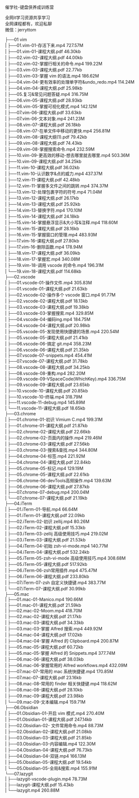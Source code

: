 催学社-键盘侠养成训练营

全网it学习资源共享学习<br>全网课程都有，欢迎私聊<br>微信：jerryttom<br>

├──01 vim<br> | ├──01.vim-01-存活下来.mp4 727.57M<br> | ├──01.vim-01-课程大纲.pdf 46.30kb<br> | ├──02.vim-02-课程大纲.pdf 44.00kb<br> | ├──02.vim-02-掌握行相关的命令.mp4 199.22M<br> | ├──03.vim-03-课程大纲.pdf 22.77kb<br> | ├──03.vim-03-掌握 vim 的语法.mp4 186.62M<br> | ├──04.vim-04-更有效率的处理单字符&amp;undo_redo.mp4 114.24M<br> | ├──04.vim-04-课程大纲.pdf 25.98kb<br> | ├──05.复习&amp;常见问题答疑.mp4 316.75M<br> | ├──06.vim-05-课程大纲.pdf 28.93kb<br> | ├──06.vim-05-掌握可视化模式.mp4 142.12M<br> | ├──07.vim-06-课程大纲.pdf 33.63kb<br> | ├──07.vim-06-文本对象.mp4 241.23M<br> | ├──08.vim-07-课程大纲.pdf 26.18kb<br> | ├──08.vim-07-在单文件中移动的更快.mp4 256.81M<br> | ├──09.vim-08-课程大纲(1).pdf 79.42kb<br> | ├──09.vim-08-课程大纲.pdf 74.43kb<br> | ├──09.vim-08-掌握搜索命令.mp4 232.59M<br> | ├──10.vim-09-更高效的移动-想去哪里就去哪里.mp4 503.36M<br> | ├──10.vim-09-课程大纲.pdf 34.25kb<br> | ├──11.vim-10-课程大纲.pdf 36.02kb<br> | ├──11.vim-10-认识数字&amp;点的威力.mp4 437.37M<br> | ├──12.vim-11-课程大纲.pdf 42.48kb<br> | ├──12.vim-11-掌握多文件之间的跳转.mp4 374.37M<br> | ├──13.vim-12-处理包裹字符的符号.mp4 71.04M<br> | ├──13.vim-12-课程大纲.pdf 26.17kb<br> | ├──14.vim-13-课程大纲.pdf 25.92kb<br> | ├──14.vim-13-替换字符.mp4 170.10M<br> | ├──15.vim-14-课程大纲.pdf 24.18kb<br> | ├──15.vim-14-掌握悬浮显示&amp;大小写&amp;注释.mp4 118.60M<br> | ├──16.vim-15-课程大纲.pdf 28.16kb<br> | ├──16.vim-15-掌握窗口的管理.mp4 483.93M<br> | ├──17.vim-16-课程大纲.pdf 27.80kb<br> | ├──17.vim-16-删除函数.mp4 178.94M<br> | ├──18.vim-17-课程大纲.pdf 36.09kb<br> | ├──18.vim-17-掌握宏.mp4 340.08M<br> | ├──19.vim-18-调用 vscode 的命令.mp4 196.31M<br> | └──19.vim-18-课程大纲.pdf 114.68kb<br> ├──02.vscode<br> | ├──01.vscode-01-操作文件.mp4 305.83M<br> | ├──01.vscode-01-课程大纲.pdf 21.63kb<br> | ├──02.vscode-02-操作多个 vscode 窗口.mp4 91.77M<br> | ├──02.vscode-02-课程大纲.pdf 18.13kb<br> | ├──03.vscode-03-课程大纲.pdf 19.38kb<br> | ├──03.vscode-03-掌握搜索.mp4 329.85M<br> | ├──04.vscode-04-编码ing.mp4 184.75M<br> | ├──04.vscode-04-课程大纲.pdf 20.98kb<br> | ├──05.vscode-05-发现使用快捷键的场景.mp4 220.54M<br> | ├──05.vscode-05-课程大纲.pdf 21.41kb<br> | ├──06.vscode-06-搞定 git.mp4 358.23M<br> | ├──06.vscode-06-课程大纲.pdf 21.35kb<br> | ├──07.vscode-07-snippets.mp4 454.41M<br> | ├──07.vscode-07-课程大纲.pdf 31.78kb<br> | ├──08.vscode-08-课程大纲.pdf 34.25kb<br> | ├──08.vscode-08-重构.mp4 282.20M<br> | ├──09.vscode-09-VSpaceCode(WhichKey).mp4 336.75M<br> | ├──09.vscode-09-课程大纲.pdf 23.65kb<br> | ├──10.vscode-10-课程大纲.pdf 20.85kb<br> | ├──10.vscode-10-终端.mp4 318.79M<br> | ├──11.vscode-11-debug.mp4 145.89M<br> | └──11.vscode-11-课程大纲.pdf 18.65kb<br> ├──03.chrome<br> | ├──01.chrome-01-初识 Vimium C.mp4 199.31M<br> | ├──01.chrome-01-课程大纲.pdf 21.87kb<br> | ├──02.chrome-02-课程大纲.pdf 22.66kb<br> | ├──02.chrome-02-页面内的操作.mp4 219.46M<br> | ├──03.chrome-03-课程大纲.pdf 27.56kb<br> | ├──03.chrome-03-搜索&amp;查找.mp4 344.80M<br> | ├──04.chrome-04-标签.mp4 221.92M<br> | ├──04.chrome-04-课程大纲.pdf 22.84kb<br> | ├──05.chrome-05-标记.mp4 129.19M<br> | ├──05.chrome-05-课程大纲.pdf 22.61kb<br> | ├──06.chrome-06-devTools高频操作.mp4 139.63M<br> | ├──06.chrome-06-课程大纲.pdf 27.87kb<br> | ├──07.chrome-07-debug.mp4 200.04M<br> | └──07.chrome-07-课程大纲.pdf 21.19kb<br> ├──04.iTerm<br> | ├──01.iTerm-01-导航.mp4 66.64M<br> | ├──01.iTerm-01-课程大纲.pdf 22.09kb<br> | ├──02.iTerm-02-初识 zellij.mp4 80.26M<br> | ├──02.iTerm-02-课程大纲.pdf 15.33kb<br> | ├──03.iTerm-03-zellij 高级使用技巧.mp4 219.02M<br> | ├──03.iTerm-03-课程大纲.pdf 21.53kb<br> | ├──04.iTerm-04-初始 zsh-vi-mode.mp4 140.77M<br> | ├──04.iTerm-04-课程大纲.pdf 532.24kb<br> | ├──05.iTerm-05-zsh-vi-mode 高级使用技巧.mp4 308.68M<br> | ├──05.iTerm-05-课程大纲.pdf 517.92kb<br> | ├──06.iTerm-06-zsh常用插件.mp4 475.47M<br> | ├──06.iTerm-06-课程大纲.pdf 233.80kb<br> | ├──07.iTerm-07-zsh 自定义快捷键.mp4 383.77M<br> | └──07.iTerm-07-课程大纲.pdf 30.99kb<br> ├──05.mac<br> | ├──01.mac-01-Manico.mp4 190.66M<br> | ├──01.mac-01-课程大纲.pdf 21.59kb<br> | ├──02.mac-02-Moom.mp4 418.70M<br> | ├──02.mac-02-课程大纲.pdf 21.17kb<br> | ├──03.mac-03-课程大纲.pdf 34.33kb<br> | ├──03.mac-03-掌握 Alfred 搜索.mp4 449.92M<br> | ├──04.mac-04-课程大纲.pdf 17.02kb<br> | ├──04.mac-04-掌握 Alfred 的 Clipboard.mp4 200.87M<br> | ├──05.mac-05-课程大纲.pdf 60.72kb<br> | ├──05.mac-05-掌握 Alfred 的 Snippets.mp4 377.74M<br> | ├──06.mac-06-课程大纲.pdf 38.03kb<br> | ├──06.mac-06-掌握常用的 Alfred workflows.mp4 432.09M<br> | ├──07.mac-07-常用的 mac 系统快捷键.mp4 170.85M<br> | ├──07.mac-07-课程大纲.pdf 23.16kb<br> | ├──08.mac-08-常用的 finder 相关快捷键.mp4 118.62M<br> | ├──08.mac-08-课程大纲.pdf 28.10kb<br> | ├──09.mac-09-课程大纲.pdf 23.98kb<br> | └──09.mac-09-文本编辑.mp4 159.71M<br> ├──06.Obsidian<br> | ├──01.Obsidian-01-开启 vim 模式.mp4 270.40M<br> | ├──01.Obsidian-01-课程大纲.pdf 247.14kb<br> | ├──02.Obsidian-02- 文件常用命令.mp4 88.73M<br> | ├──02.Obsidian-02-课程大纲.pdf 21.08kb<br> | ├──03.Obsidian-03-课程大纲.pdf 21.85kb<br> | ├──03.Obsidian-03-内容编辑.mp4 122.30M<br> | ├──04.Obsidian-04-课程大纲.pdf 76.73kb<br> | ├──04.Obsidian-04-双链.mp4 166.13M<br> | ├──05.Obsidian-05-课程大纲.pdf 19.54kb<br> | └──05.Obsidian-05-全局&amp;搜索.mp4 155.91M<br> └──07.lazygit<br> | ├──lazygit-vscode-plugin.mp4 78.73M<br> | ├──lazygit-课程大纲.pdf 15.43kb<br> | └──lazygit.mp4 260.88M